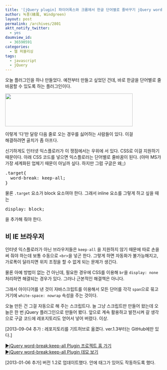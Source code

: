 ```yaml
---
title: '[jQuery plugin] 파이어폭스와 크롬에서 한글 단어별로 줄바꾸기 jQuery word-break: keep-all Plugin'
author: 녹풍(綠風, Windgreen)
layout: post
permalink: /archives/2801
aktt_notify_twitter:
  - yes
daumview_id:
  - 36590591
categories:
  - 웹 퍼블리싱
tags:
  - javascript
  - jQuery
---
```

오늘 플러그인을 하나 만들었다. 예전부터 만들고 싶었던 건데, 바로 한글을 단어별로 줄바꿈할 수 있도록 하는 플러그인이다.

<div style="width: 420px" class="wp-caption aligncenter">
  <img alt="" src="https://dl.dropbox.com/u/15546257/blog/mytory/word-break-keep-all-example.png" width="410" height="106" /><p class="wp-caption-text">
    이렇게 &#8216;다&#8217;만 달랑 다음 줄로 오는 경우를 싫어하는 사람들이 있다. 이걸 해결하려면 골치가 좀 아프다.
  </p>
</div>

신기하게도 인터넷 익스플로러가 이 쟁점에서는 우위에 서 있다. CSS로 이걸 지원하기 때문이다. 아래 CSS 코드를 넣으면 익스플로러는 단어별로 줄바꿈이 된다. (아마 MS가 가장 세계화된 업체기 때문이 아닐까 싶다. 하지만 그럼 구글은 왜;;)

<pre class="brush: css; gutter: true; first-line: 1">.target{
  word-break: keep-all;
}</pre>

물론 `.target` 요소가 block 요소여야 한다. 그래서 inline 요소를 그렇게 하고 싶을 때는

<pre class="brush: css; gutter: true; first-line: 1">display: block;</pre>

을 추가해 줘야 한다.

## 비 IE 브라우저

인터넷 익스플로러가 아닌 브라우저들은 `keep-all` 을 지원하지 않기 때문에 따로 손을 써 줘야 하는데 보통 수동으로 `<br>`을 넣곤 한다. 그렇게 하면 자동화가 불가능해지고, 가로폭이 달라지면 위치 조정을 할 수 없게 되는 문제가 생긴다.

물론 아예 방법이 없는 건 아닌데, 필요한 경우에 CSS를 이용해 `br`을 `display: none` 처리하면 해결되는 경우가 있다. 그러나 근본적인 해결책은 아니다.

그래서 아이디어를 낸 것이 자바스크립트를 이용해서 모든 단어를 각각 `span`으로 묶고 거기에 `white-space: nowrap` 속성을 주는 것이다.

오늘 만든 건 그걸 자동으로 해 주는 스크립트다. 늘 그냥 스크립트만 만들어 왔는데 오늘은 한 번 jQuery 플러그인으로 만들어 봤다. 앞으로 계속 활용하고 발전시켜 갈 생각으로 구글 코드에 레포지토리도 얻어서 넣어 버렸다. 이상.

[2013-09-04 추가 : 레포지토리를 기트허브로 옮겼다. ver.1.3부터는 GitHub에만 있다.]

[▶jQuery word-break:keep-all Plugin 프로젝트 홈 가기][1]  
[▶jQuery word-break:keep-all Plugin 데모 보기][2]

[2013-01-06 추가] 버전 1.2로 업데이트했다. 안에 태그가 있어도 작동하도록 했다.

 [1]: https://github.com/mytory/jquery-word-break-keep-all
 [2]: http://dl.dropbox.com/u/15546257/code/jquery-word-break-keep-all-plugin/example.html